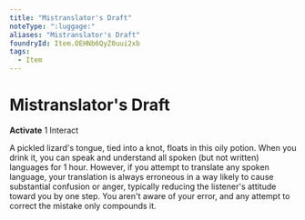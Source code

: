 ```yaml
---
title: "Mistranslator's Draft"
noteType: ":luggage:"
aliases: "Mistranslator's Draft"
foundryId: Item.OEHNb6QyZ0uui2xb
tags:
  - Item
---
```


# Mistranslator's Draft

**Activate** 1 Interact

A pickled lizard's tongue, tied into a knot, floats in this oily potion. When you drink it, you can speak and understand all spoken (but not written) languages for 1 hour. However, if you attempt to translate any spoken language, your translation is always erroneous in a way likely to cause substantial confusion or anger, typically reducing the listener's attitude toward you by one step. You aren't aware of your error, and any attempt to correct the mistake only compounds it.
